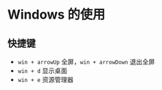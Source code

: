# Windows 的使用

## 快捷键

- `win + arrowUp` 全屏，`win + arrowDown` 退出全屏
- `win + d` 显示桌面
- `win + e` 资源管理器

